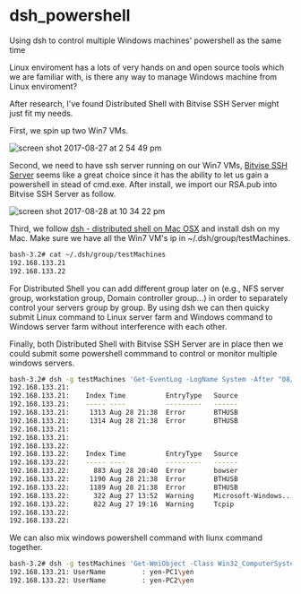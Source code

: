# dsh_powershell
Using dsh to control multiple Windows machines' powershell as the same time

Linux enviroment has a lots of very hands on and open source tools which we are familiar with, is there any way to manage Windows machine from Linux enviroment?

After research, I've found Distributed Shell with Bitvise SSH Server might just fit my needs.

First, we spin up two Win7 VMs.

![screen shot 2017-08-27 at 2 54 49 pm](https://user-images.githubusercontent.com/5915590/29803140-88e5ae60-8c3f-11e7-9006-0ce29cb424fb.png)

Second, we need to have ssh server running on our Win7 VMs, [Bitvise SSH Server](https://www.bitvise.com/ssh-server) seems like a great choice since it has the ability to let us gain a powershell in stead of cmd.exe. After install, we import our RSA.pub into Bitvise SSH Server as follow. 

![screen shot 2017-08-28 at 10 34 22 pm](https://user-images.githubusercontent.com/5915590/29803413-3ee21fae-8c41-11e7-985c-b52afc1a2c44.png)

Third, we follow [dsh - distributed shell on Mac OSX](http://michaelmasters.blogspot.com/2009/11/dsh-distributed-shell-on-mac-osx.html) and install dsh on my Mac. Make sure we have all the Win7 VM's ip in ~/.dsh/group/testMachines. 

```bash
bash-3.2# cat ~/.dsh/group/testMachines
192.168.133.21
192.168.133.22
```

For Distributed Shell you can add different group later on (e.g., NFS server group, workstation group, Domain controller group...) in order to separately control your servers group by group. By using dsh we can then quicky submit Linux command to Linux server farm and Windows command to Windows server farm without interference with each other.

Finally, both Distributed Shell with Bitvise SSH Server are in place then we could submit some powershell commmand to control or monitor multiple windows servers.

```bash
bash-3.2# dsh -g testMachines 'Get-EventLog -LogName System -After "08/27/2017" -Before "08/29/2017" | Where-Object {$_.EntryType -like "Error" -or $_.EntryType -like "Warning"} | Sort-Object Source '
192.168.133.21: 
192.168.133.21:    Index Time          EntryType   Source                 InstanceID Message   
192.168.133.21:    ----- ----          ---------   ------                 ---------- -------   
192.168.133.21:     1313 Aug 28 21:38  Error       BTHUSB                 3221553158 The add...
192.168.133.21:     1314 Aug 28 21:38  Error       BTHUSB                 3221553169 The loc...
192.168.133.21: 
192.168.133.21: 
192.168.133.22: 
192.168.133.22:    Index Time          EntryType   Source                 InstanceID Message   
192.168.133.22:    ----- ----          ---------   ------                 ---------- -------   
192.168.133.22:      883 Aug 28 20:40  Error       bowser                 3221233475 The mas...
192.168.133.22:     1190 Aug 28 21:38  Error       BTHUSB                 3221553169 The loc...
192.168.133.22:     1189 Aug 28 21:38  Error       BTHUSB                 3221553158 The add...
192.168.133.22:      322 Aug 27 13:52  Warning     Microsoft-Windows...          219 The des...
192.168.133.22:      822 Aug 27 19:16  Warning     Tcpip                  2147487876 TCP/IP ...
192.168.133.22: 
192.168.133.22: 

```

We can also mix windows powershell command with liunx command together.

```bash
bash-3.2# dsh -g testMachines 'Get-WmiObject -Class Win32_ComputerSystem -Property UserName -ComputerName .' | grep -i UserName
192.168.133.21: UserName         : yen-PC1\yen
192.168.133.22: UserName         : yen-PC2\yen
```

```bash

```
